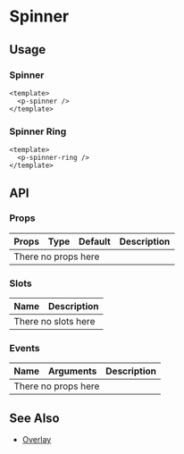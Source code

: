 <script setup>
  import pSpinner from "./Spinner.vue"
  import pSpinnerRing from "./SpinnerRing.vue"
</script>

# Spinner

## Usage

### Spinner

<preview>
  <p-spinner />
</preview>

```vue
<template>
  <p-spinner />
</template>
```

### Spinner Ring

<preview>
  <p-spinner-ring />
</preview>

```vue
<template>
  <p-spinner-ring />
</template>
```

## API

### Props

<table>
  <thead>
    <tr>
      <th>Props</th>
      <th style="text-align:center;">Type</th>
      <th style="text-align:center;">Default</th>
      <th>Description</th>
    </tr>
  </thead>
  <tbody>
    <tr>
      <td colspan="4" class="text-center">There no props here</td>
    </tr>
  </tbody>
</table>

### Slots

<table>
  <thead>
    <tr>
      <th>Name</th>
      <th>Description</th>
    </tr>
  </thead>
  <tbody>
    <tr>
      <td colspan="2" class="text-center">There no slots here</td>
    </tr>
  </tbody>
</table>

### Events

<table>
  <thead>
    <tr>
      <th>Name</th>
      <th>Arguments</th>
      <th>Description</th>
    </tr>
  </thead>
  <tbody>
    <tr>
      <td colspan="3" class="text-center">There no props here</td>
    </tr>
  </tbody>
</table>

## See Also
- [Overlay](/components/overlay/index)
